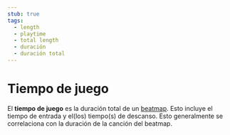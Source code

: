 ```yaml
---
stub: true
tags:
  - length
  - playtime
  - total length
  - duración
  - duración total
---
```


# Tiempo de juego

El **tiempo de juego** es la duración total de un [beatmap](/wiki/Beatmap). Esto incluye el tiempo de entrada y el(los) tiempo(s) de descanso. Esto generalmente se correlaciona con la duración de la canción del beatmap.
